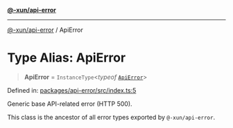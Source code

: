 [**@-xun/api-error**](../README.md)

***

[@-xun/api-error](../README.md) / ApiError

# Type Alias: ApiError

> **ApiError** = `InstanceType`\<*typeof* [`ApiError`](../variables/ApiError.md)\>

Defined in: [packages/api-error/src/index.ts:5](https://github.com/Xunnamius/api-utils/blob/76aaa5b4cce48ea0bcd85fb368375b4a88bfa80f/packages/api-error/src/index.ts#L5)

Generic base API-related error (HTTP 500).

This class is the ancestor of all error types exported by
`@-xun/api-error`.
